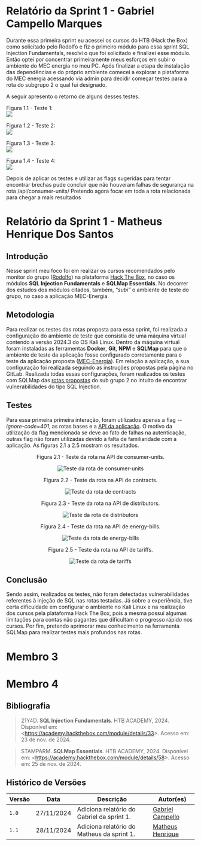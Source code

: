 # Relatório da Sprint 1 - Gabriel Campello Marques

Durante essa primeira sprint eu acessei os cursos do HTB (Hack the Box) como solicitado pelo Rodolfo e fiz o primeiro módulo para essa sprint SQL Injection Fundamentals, resolvi o que foi solicitado e finalizei esse módulo. Então optei por concentrar primeiramente meus esforços em subir o ambiente do MEC energia no meu PC. Após finalizar a etapa de instalação das dependências e do próprio ambiente comecei a explorar a plataforma do MEC energia acessando via admin para decidir começar testes para a rota do subgrupo 2 o qual fui designado.

A seguir apresento o retorno de alguns desses testes.

Figura 1.1 - Teste 1:  
![](./img_g2/image1.png)

Figura 1.2 - Teste 2:  
![](./img_g2/image2.png)

Figura 1.3 - Teste 3:  
![](./img_g2/image3.png)

Figura 1.4 - Teste 4:  
![](./img_g2/image4.png)

Depois de aplicar os testes e utilizar as flags sugeridas para tentar encontrar brechas pude concluir que não houveram falhas de segurança na rota /api/consumer-units/ Pretendo agora focar em toda a rota relacionada para chegar a mais resultados

[image1]: /2024.2/relatorio/sprint_1/img_g2/image1.png
[image2]: /2024.2/relatorio/sprint_1/img_g2/image2.png
[image3]: /2024.2/relatorio/sprint_1/img_g2/image3.png
[image4]: /2024.2/relatorio/sprint_1/img_g2/image4.png

# Relatório da Sprint 1 - Matheus Henrique Dos Santos

## Introdução

Nesse sprint meu foco foi em realizar os cursos recomendados pelo monitor do grupo ([Rodolfo](https://github.com/roddas)) na plataforma [Hack The Box](https://www.hackthebox.com/), no caso os módulos **SQL Injection Fundamentals** e **SQLMap Essentials**. No decorrer dos estudos dos módulos citados, também, _“subi”_ o ambiente de teste do grupo, no caso a aplicação MEC-Energia.

## Metodologia

Para realizar os testes das rotas proposta para essa sprint, foi realizada a configuração do ambiente de teste que consistia de uma máquina virtual contendo a versão 2024.3 do OS Kali Linux. Dentro da máquina virtual foram instaladas as ferramentas **Docker**, **Git**, **NPM** e **SQLMap** para que o ambiente de teste da aplicação fosse configurado corretamente para o teste da aplicação proposta ([MEC-Energia](https://gitlab.com/lappis-unb/projetos-energia/mec-energia)). Em relação a aplicação, a sua configuração foi realizada seguindo as instruções propostas pela página no GitLab. Realizada todas essas configurações, foram realizados os testes com SQLMap das [rotas propostas](https://github.com/FGA-GCES/OWASP/blob/main/2024.2/url_mec_energia.txt) do sub grupo 2 no intuito de encontrar vulnerabilidades do tipo SQL Injection.

## Testes

Para essa primeira primeira interação, foram utilizados apenas a flag _--ignore-code=401_, as rotas bases e a [API da aplicação](https://gitlab.com/lappis-unb/projetos-energia/mec-energia/mec-energia-api). O motivo da utilização da flag mencionada se deve ao fato de falhas na autenticação, outras flag não foram utilizadas devido a falta de familiaridade com a aplicação. As figuras 2.1 a 2.5 mostram os resultados.

<center>

Figura 2.1 - Teste da rota na API de consumer-units.

![Teste da rota de consumer-units](./img_g2/21102966_test1.png)

</center>

<center>

Figura 2.2 - Teste da rota na API de contracts.

![Teste da rota de contracts](./img_g2/211029666_test2.png)

</center>

<center>

Figura 2.3 - Teste da rota na API de distributors.

![Teste da rota de distributors](./img_g2/211029666_test3.png)

</center>

<center>

Figura 2.4 - Teste da rota na API de energy-bills.

![Teste da rota de energy-bills](./img_g2/211029666_test4.png)

</center>

<center>

Figura 2.5 - Teste da rota na API de tariffs.

![Teste da rota de tariffs](./img_g2/211029666_test5.png)

</center>

## Conclusão

Sendo assim, realizados os testes, não foram detectadas vulnerabilidades referentes à injeção de SQL nas rotas testadas. Já sobre a experiência, tive certa dificuldade em configurar o ambiente no Kali Linux e na realização dos cursos pela plataforma Hack The Box, pois a mesma possui algumas limitações para contas não pagantes que dificultam o progresso rápido nos cursos. Por fim, pretendo aprimorar meu conhecimento na ferramenta SQLMap para realizar testes mais profundos nas rotas.

# Membro 3

# Membro 4

## Bibliografia

> 21Y4D. **SQL Injection Fundamentals**. HTB ACADEMY, 2024. Disponível em: <<https://academy.hackthebox.com/module/details/33>>. Acesso em: 23 de nov. de 2024.

> STAMPARM. **SQLMap Essentials**. HTB ACADEMY, 2024. Disponível em: <<https://academy.hackthebox.com/module/details/58>>. Acesso em: 25 de nov. de 2024.

## Histórico de Versões

| Versão | Data       | Descrição                                  | Autor(es)                                        |
| ------ | ---------- | ------------------------------------------ | ------------------------------------------------ |
| `1.0`  | 27/11/2024 | Adiciona relatório do Gabriel da sprint 1. | [Gabriel Campello](https://github.com/G16C)      |
| `1.1`  | 28/11/2024 | Adiciona relatório do Matheus da sprint 1. | [Matheus Henrique](https://github.com/mathonaut) |
